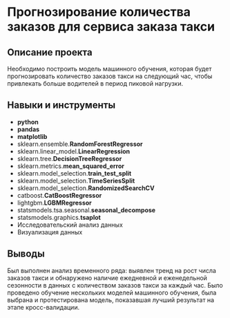 # Прогнозирование количества заказов для сервиса заказа такси

## Описание проекта
Необходимо построить модель машинного обучения, которая будет прогнозировать количество заказов такси на следующий час, чтобы привлекать больше водителей в период пиковой нагрузки. 

## Навыки и инструменты
* **python**
* **pandas**
* **matplotlib**
* sklearn.ensemble.**RandomForestRegressor**
* sklearn.linear_model.**LinearRegression**
* sklearn.tree.**DecisionTreeRegressor**
* sklearn.metrics.**mean_squared_error**
* sklearn.model_selection.**train_test_split**
* sklearn.model_selection.**TimeSeriesSplit**
* sklearn.model_selection.**RandomizedSearchCV**
* catboost.**CatBoostRegressor**
* lightgbm.**LGBMRegressor**
* statsmodels.tsa.seasonal.**seasonal_decompose**
* statsmodels.graphics.**tsaplot**
* Исследовательский анализ данных
* Визуализация данных

## Выводы
Был выполнен анализ временного ряда: выявлен тренд на рост числа заказов такси и обнаружено наличие ежедневной и еженедельной сезонности в данных с количеством заказов такси за каждый час. Было проведено обучение нескольких моделей машинного обучения, была выбрана и протестирована модель, показавшая лучший результат на этапе кросс-валидации.
